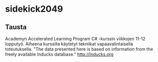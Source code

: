 # sidekick2049
## Tausta
Academyn Accelerated Learning Program C# -kurssin viikkojen 11-12 lopputyö.
Aiheena kurssilla käytetyt tekniikat vapaavalintaisella toteutuksella.
"The data presented here is based on information from the freely available Inducks database."
http://inducks.org
